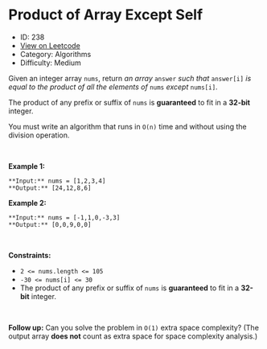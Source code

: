 # Product of Array Except Self
* ID: 238
* [View on Leetcode](https://leetcode.com/problems/product-of-array-except-self)
* Category: Algorithms
* Difficulty: Medium

Given an integer array `nums`, return *an array* `answer` *such that* `answer[i]` *is equal to the product of all the elements of* `nums` *except* `nums[i]`.


The product of any prefix or suffix of `nums` is **guaranteed** to fit in a **32-bit** integer.


You must write an algorithm that runs in `O(n)` time and without using the division operation.


 


**Example 1:**



```
**Input:** nums = [1,2,3,4]
**Output:** [24,12,8,6]

```
**Example 2:**



```
**Input:** nums = [-1,1,0,-3,3]
**Output:** [0,0,9,0,0]

```

 


**Constraints:**


* `2 <= nums.length <= 105`
* `-30 <= nums[i] <= 30`
* The product of any prefix or suffix of `nums` is **guaranteed** to fit in a **32-bit** integer.


 


**Follow up:** Can you solve the problem in `O(1)` extra space complexity? (The output array **does not** count as extra space for space complexity analysis.)


